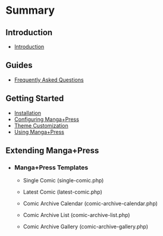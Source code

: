 # Summary

## Introduction

* [Introduction](README.md)

## Guides

* [Frequently Asked Questions](frequently-asked-questions.md)

## Getting Started

* [Installation](getting-started/installation.md)
* [Configuring Manga+Press](getting-started/configuring-manga+press.md)
* [Theme Customization](getting-started/theme-customization.md)
* [Using Manga+Press](getting-started/using-manga+press.md)

## Extending Manga+Press

* ### Manga+Press Templates

  * Single Comic \(single-comic.php\)

  * Latest Comic \(latest-comic.php\)

  * Comic Archive Calendar \(comic-archive-calendar.php\)

  * Comic Archive List \(comic-archive-list.php\)

  * Comic Archive Gallery \(comic-archive-gallery.php\)



